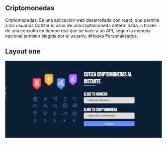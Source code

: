 ## Criptomonedas

Criptomonedas: Es una aplicacion web desarrollada con react, que permite a los usuarios Cotizar el valor de una criptomoneda determinada, a traves de una consulta en tiempo real que se hace a un API, segun la moneda nacional tambien elegida por el usuario. #Hooks Personalizados.

## Layout one
![Imagen de la aplicacion](https://github.com/Crusiris/Criptomonedas/blob/master/public/img/criptoimage.png).

